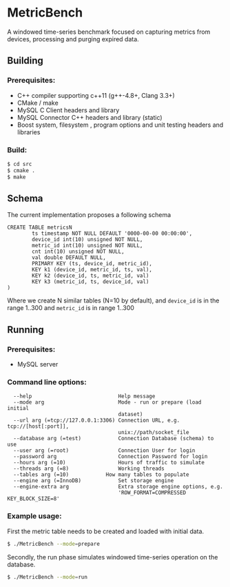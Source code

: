 # MetricBench

A windowed time-series benchmark focused on capturing metrics from devices, processing and purging expired data.

## Building

### Prerequisites:

* C++ compiler supporting c++11 (g++-4.8+, Clang 3.3+)
* CMake / make
* MySQL C Client headers and library
* MySQL Connector C++ headers and library (static)
* Boost system, filesystem , program options and unit testing headers and libraries

### Build:

```bash
$ cd src
$ cmake .
$ make
```

## Schema
The current implementation proposes a following schema

```
CREATE TABLE metricsN
    	ts timestamp NOT NULL DEFAULT '0000-00-00 00:00:00',
    	device_id int(10) unsigned NOT NULL,
    	metric_id int(10) unsigned NOT NULL,
    	cnt int(10) unsigned NOT NULL,
    	val double DEFAULT NULL,
    	PRIMARY KEY (ts, device_id, metric_id),
    	KEY k1 (device_id, metric_id, ts, val),
    	KEY k2 (device_id, ts, metric_id, val)
    	KEY k3 (metric_id, ts, device_id, val)
)
```

Where we create N similar tables (N=10 by default), and `device_id` is in the range 1..300 and `metric_id` is in range 1..300
		    
		    

## Running

### Prerequisites: 

* MySQL server

### Command line options:

```
  --help                            Help message
  --mode arg                        Mode - run or prepare (load initial 
                                    dataset)
  --url arg (=tcp://127.0.0.1:3306) Connection URL, e.g. tcp://[host[:port]], 
                                    unix://path/socket_file 
  --database arg (=test)            Connection Database (schema) to use
  --user arg (=root)                Connection User for login
  --password arg                    Connection Password for login
  --hours arg (=10)                 Hours of traffic to simulate
  --threads arg (=8)                Working threads
  --tables arg (=10)		    How many tables to populate
  --engine arg (=InnoDB)            Set storage engine
  --engine-extra arg                Extra storage engine options, e.g. 
                                    'ROW_FORMAT=COMPRESSED KEY_BLOCK_SIZE=8'
```

### Example usage:

First the metric table needs to be created and loaded with initial data.

```bash
$ ./MetricBench --mode=prepare
```

Secondly, the run phase simulates windowed time-series operation on the database.

```bash
$ ./MetricBench --mode=run
```


